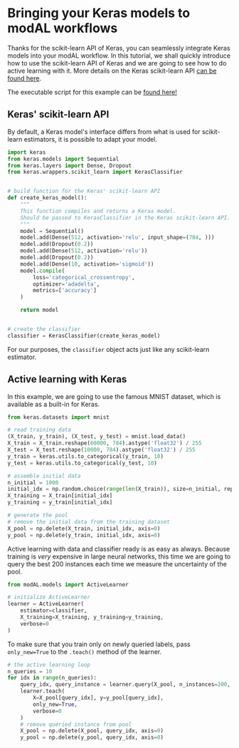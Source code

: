 # Bringing your Keras models to modAL workflows
Thanks for the scikit-learn API of Keras, you can seamlessly integrate Keras models into your modAL workflow. In this tutorial, we shall quickly introduce how to use the scikit-learn API of Keras and we are going to see how to do active learning with it. More details on the Keras scikit-learn API [can be found here](https://keras.io/scikit-learn-api/).

The executable script for this example can be [found here!](https://github.com/cosmic-cortex/modAL/blob/master/examples/keras_integration.py)

## Keras' scikit-learn API
By default, a Keras model's interface differs from what is used for scikit-learn estimators, it is possible to adapt your model.
```python
import keras
from keras.models import Sequential
from keras.layers import Dense, Dropout
from keras.wrappers.scikit_learn import KerasClassifier


# build function for the Keras' scikit-learn API
def create_keras_model():
    """
    This function compiles and returns a Keras model.
    Should be passed to KerasClassifier in the Keras scikit-learn API.
    """
    model = Sequential()
    model.add(Dense(512, activation='relu', input_shape=(784, )))
    model.add(Dropout(0.2))
    model.add(Dense(512, activation='relu'))
    model.add(Dropout(0.2))
    model.add(Dense(10, activation='sigmoid'))
    model.compile(
        loss='categorical_crossentropy',
        optimizer='adadelta',
        metrics=['accuracy']
    )

    return model


# create the classifier
classifier = KerasClassifier(create_keras_model)
```
For our purposes, the ```classifier``` object acts just like any scikit-learn estimator.

## Active learning with Keras
In this example, we are going to use the famous MNIST dataset, which is available as a built-in for Keras.
```python
from keras.datasets import mnist

# read training data
(X_train, y_train), (X_test, y_test) = mnist.load_data()
X_train = X_train.reshape(60000, 784).astype('float32') / 255
X_test = X_test.reshape(10000, 784).astype('float32') / 255
y_train = keras.utils.to_categorical(y_train, 10)
y_test = keras.utils.to_categorical(y_test, 10)

# assemble initial data
n_initial = 1000
initial_idx = np.random.choice(range(len(X_train)), size=n_initial, replace=False)
X_training = X_train[initial_idx]
y_training = y_train[initial_idx]

# generate the pool
# remove the initial data from the training dataset
X_pool = np.delete(X_train, initial_idx, axis=0)
y_pool = np.delete(y_train, initial_idx, axis=0)
```
Active learning with data and classifier ready is as easy as always. Because training is *very* expensive in large neural networks, this time we are going to query the best 200 instances each time we measure the uncertainty of the pool.
```python
from modAL.models import ActiveLearner

# initialize ActiveLearner
learner = ActiveLearner(
    estimator=classifier,
    X_training=X_training, y_training=y_training,
    verbose=0
)
```
To make sure that you train only on newly queried labels, pass ```only_new=True``` to the ```.teach()``` method of the learner.
```python
# the active learning loop
n_queries = 10
for idx in range(n_queries):
    query_idx, query_instance = learner.query(X_pool, n_instances=200, verbose=0)
    learner.teach(
        X=X_pool[query_idx], y=y_pool[query_idx],
        only_new=True,
        verbose=0
    )
    # remove queried instance from pool
    X_pool = np.delete(X_pool, query_idx, axis=0)
    y_pool = np.delete(y_pool, query_idx, axis=0)
```

